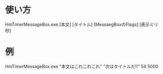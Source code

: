 # 使い方
HmTimerMessageBox.exe [本文] [タイトル] [MessaegBoxのFlags] [表示ミリ秒]

# 例
HmTimerMessageBox.exe "本文はこれこれこれ" "次はタイトルだ!!" 54 5000